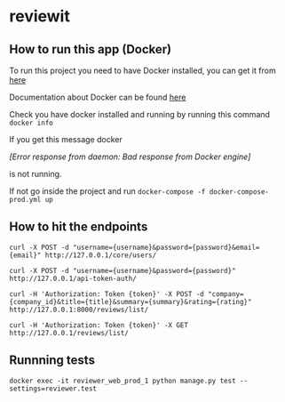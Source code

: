 # reviewit

## How to run this app (Docker)

To run this project you need to have Docker installed, you can get it from [here](https://www.docker.com/products/docker/)

Documentation about Docker can be found [here](https://docs.docker.com/)

Check you have docker installed and running by running this command `docker info`

If you get this message docker

*[Error response from daemon: Bad response from Docker engine]*

is not running.

If not go inside the project and run `docker-compose -f docker-compose-prod.yml up`
## How to hit the endpoints

`curl -X POST -d "username={username}&password={password}&email={email}" http://127.0.0.1/core/users/`

`curl -X POST -d "username={username}&password={password}" http://127.0.0.1/api-token-auth/`

`curl -H 'Authorization: Token {token}' -X POST -d "company={company_id}&title={title}&summary={summary}&rating={rating}" http://127.0.0.1:8000/reviews/list/`

`curl -H 'Authorization: Token {token}' -X GET http://127.0.0.1/reviews/list/`

## Runnning tests

`docker exec -it reviewer_web_prod_1 python manage.py test --settings=reviewer.test`


